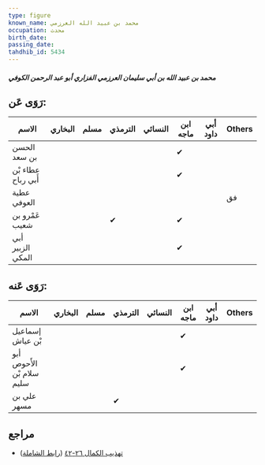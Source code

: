 ```yaml
---
type: figure
known_name: محمد بن عبيد الله العرزمي
occupation: محدث
birth_date:
passing_date:
tahdhib_id: 5434
---
```

##### محمد بن عبيد الله بن أبي سليمان العرزمي الفزاري أبو عبد الرحمن الكوفي

## رَوَى عَن:
| الاسم              | البخاري | مسلم | الترمذي | النسائي | ابن ماجه | أبي داود | Others |
| ------------------ | ------- | ---- | ------- | ------- | -------- | -------- | ------ |
| الحسن بن سعد       |         |      |         |         | ✔        |          |        |
| عطاء بْن أَبي رباح |         |      |         |         | ✔        |          |        |
| عطية العوفي        |         |      |         |         |          |          | فق     |
| عَمْرو بن شعيب     |         |      | ✔       |         | ✔        |          |        |
| أبي الزبير المكي   |         |      |         |         | ✔        |          |        |
## رَوَى عَنه:
| الاسم                     | البخاري | مسلم | الترمذي | النسائي | ابن ماجه | أبي داود | Others |
| ------------------------- | ------- | ---- | ------- | ------- | -------- | -------- | ------ |
| إسماعيل بْن عياش          |         |      |         |         | ✔        |          |        |
| أبو الأَحوص سلام بْن سليم |         |      |         |         | ✔        |          |        |
| علي بن مسهر               |         |      | ✔       |         |          |          |        |
## مراجع
- [تهذيب الكمال ٢٦-٤٢](obsidian://open?vault=Tahdhib-al-Kamal&file=Figures/٥٤٣٤-محمد%20بن%20عبيد%20الله%20بن%20أبي%20سليمان%20العرزمي%20الفزاري%20أبو%20عبد%20الرحمن%20الكوفي) ([رابط الشاملة](https://shamela.ws/book/3722/13790))